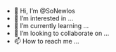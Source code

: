 - 👋 Hi, I’m @SoNewlos
- 👀 I’m interested in ...
- 🌱 I’m currently learning ...
- 💞️ I’m looking to collaborate on ...
- 📫 How to reach me ...

<!---
SoNewlos/SoNewlos is a ✨ special ✨ repository because its `README.md` (this file) appears on your GitHub profile.
You can click the Preview link to take a look at your changes.
--->
